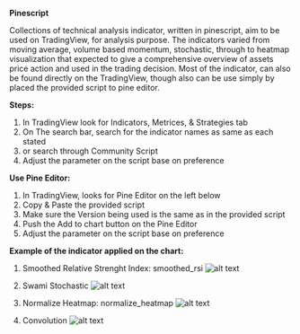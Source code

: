 __Pinescript__

Collections of technical analysis indicator, written in pinescript, aim to be used on TradingView, for analysis purpose. The indicators varied from moving average, volume based momentum, stochastic, through to heatmap visualization that expected to give a comprehensive overview of assets price action and used in the trading decision. Most of the indicator, can also be found directly on the TradingView, though also can be use simply by placed the provided script to pine editor.


__Steps:__
  1. In TradingView look for Indicators, Metrices, & Strategies tab
  2. On The search bar, search for the indicator names as same as each stated
  3. or search through Community Script
  4. Adjust the parameter on the script base on preference


__Use Pine Editor:__
  1. In TradingView, looks for Pine Editor on the left below
  2. Copy & Paste the provided script
  3. Make sure the Version being used is the same as in the provided script
  4. Push the Add to chart button on the Pine Editor
  5. Adjust the parameter on the script base on preference
  

__Example of the indicator applied on the chart:__

1. Smoothed Relative Strenght Index: smoothed_rsi
![alt text](https://www.tradingview.com/x/9mq0YI2C/)

2. Swami Stochastic
![alt text](https://www.tradingview.com/x/08Wek6cM/)

3. Normalize Heatmap: normalize_heatmap
![alt text](https://www.tradingview.com/x/Gny51Bpb/)

4. Convolution
![alt text](https://www.tradingview.com/x/rsOIkgp3/)
